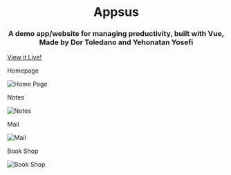 <h1 align="center">Appsus</h1>
<h3 align="center">A demo app/website for managing productivity, built with Vue, Made by Dor Toledano and Yehonatan Yosefi</h3>

<a align="center" href="https://yehonatanyosefi.github.io/Appsus">View it Live!</a>

<p align="left">Homepage</p>
<img align="center" src="https://res.cloudinary.com/dfzdomwzz/image/upload/v1683539651/Screenshot_2023-05-08_124655_gih7cw.png" alt="Home Page" />

<p align="left">Notes</p>
<img align="center" src="https://res.cloudinary.com/dfzdomwzz/image/upload/v1683539648/Screenshot_2023-05-08_124752_qj6x5b.png" alt="Notes" />

<p align="left">Mail</p>
<img align="center" src="https://res.cloudinary.com/dfzdomwzz/image/upload/v1683539647/Screenshot_2023-05-08_125024_vgm2yv.png" alt="Mail" />

<p align="left">Book Shop</p>
<img align="center" src="https://res.cloudinary.com/dfzdomwzz/image/upload/v1683539661/Screenshot_2023-05-08_124820_kywivo.png" alt="Book Shop" />
